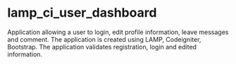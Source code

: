 # lamp_ci_user_dashboard
Application allowing a user to login, edit profile information, leave messages and comment. The application is created using LAMP, Codeigniter, Bootstrap. The application validates registration, login and edited information.
